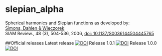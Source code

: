 # slepian_alpha
Spherical harmonics and Slepian functions as developed by:<br>
<a href="http://geoweb.princeton.edu/people/simons/Simons+2006-SIAM.html">Simons, Dahlen &amp; Wieczorek</a><br>
SIAM Review., 48 (3), 504-536, 2006, <a href="http://dx.doi.org/10.1137/S0036144504445765">doi: 10.1137/S0036144504445765</a><br>

##Official releases
Latest release [![DOI](https://zenodo.org/badge/6548/csdms-contrib/slepian_alpha.svg)](https://zenodo.org/badge/latestdoi/6548/csdms-contrib/slepian_alpha)
Release 1.0.1 [![DOI](https://zenodo.org/badge/6548/csdms-contrib/slepian_alpha.svg)](http://dx.doi.org/10.5281/zenodo.56822)
Release 1.0.0 [![DOI](https://zenodo.org/badge/7664/csdms-contrib/slepian_alpha.svg)](http://dx.doi.org/10.5281/zenodo.15704)
